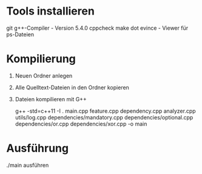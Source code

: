 # Tools installieren

git
g++-Compiler - Version 5.4.0
cppcheck
make
dot
evince - Viewer für ps-Dateien

# Kompilierung

1. Neuen Ordner anlegen
2. Alle Quelltext-Dateien in den Ordner kopieren
3. Dateien kompilieren mit G++

   g++ -std=c++11 -I . main.cpp feature.cpp dependency.cpp analyzer.cpp utils/log.cpp dependencies/mandatory.cpp dependencies/optional.cpp dependencies/or.cpp dependencies/xor.cpp -o main

# Ausführung

./main ausführen
